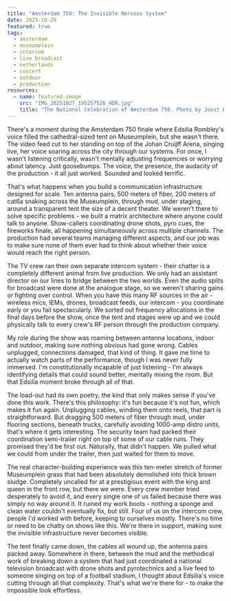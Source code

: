 ```yaml
---
title: "Amsterdam 750: The Invisible Nervous System"
date: 2025-10-28
featured: true
tags:
  - amsterdam
  - museumplein
  - intercom
  - live broadcast
  - netherlands
  - concert
  - outdoor
  - production
resources:
  - name: featured-image
    src: "IMG_20251027_195257526_HDR.jpg"
    title: "The National Celebration of Amsterdam 750. Photo by Joost Baaij"
---
```


There's a moment during the Amsterdam 750 finale where Edsilia Rombley's voice filled the cathedral-sized tent on Museumplein, but she wasn't there. The video feed cut to her standing on top of the Johan Cruijff Arena, singing live, her voice soaring across the city through our systems. For once, I wasn't listening critically, wasn't mentally adjusting frequencies or worrying about latency. Just goosebumps. The voice, the presence, the audacity of the production - it all just worked. Sounded and looked terrific.

<!--more-->

That's what happens when you build a communication infrastructure designed for scale. Ten antenna pairs, 500 meters of fiber, 200 meters of cat6a snaking across the Museumplein, through mud, under staging, around a transparent tent the size of a decent theater. We weren't there to solve specific problems - we built a matrix architecture where anyone could talk to anyone. Show-callers coordinating drone shots, pyro cues, the fireworks finale, all happening simultaneously across multiple channels. The production had several teams managing different aspects, and our job was to make sure none of them ever had to think about whether their voice would reach the right person.

The TV crew ran their own separate intercom system - their chatter is a completely different animal from live production. We only had an assistant director on our lines to bridge between the two worlds. Even the audio splits for broadcast were done at the analogue stage, so we weren't sharing gains or fighting over control. When you have this many RF sources in the air - wireless mics, IEMs, drones, broadcast feeds, our intercom - you coordinate early or you fail spectacularly. We sorted out frequency allocations in the final days before the show, once the tent and stages were up and we could physically talk to every crew's RF person through the production company.

My role during the show was roaming between antenna locations, indoor and outdoor, making sure nothing obvious had gone wrong. Cables unplugged, connections damaged, that kind of thing. It gave me time to actually watch parts of the performance, though I was never fully immersed. I'm constitutionally incapable of just listening - I'm always identifying details that could sound better, mentally mixing the room. But that Edsilia moment broke through all of that.

The load-out had its own poetry, the kind that only makes sense if you've done this work. There's this philosophy: it's fun because it's not fun, which makes it fun again. Unplugging cables, winding them onto reels, that part is straightforward. But dragging 500 meters of fiber through mud, under flooring sections, beneath trucks, carefully avoiding 1000-amp distro units, that's where it gets interesting. The security team had parked their coordination semi-trailer right on top of some of our cable runs. They promised they'd be first out. Naturally, that didn't happen. We pulled what we could from under the trailer, then just waited for them to move.

The real character-building experience was this ten-meter stretch of former Museumplein grass that had been absolutely demolished into thick brown sludge. Completely uncalled for at a prestigious event with the king and queen in the front row, but there we were. Every crew member tried desperately to avoid it, and every single one of us failed because there was simply no way around it. It ruined my work boots - nothing a sponge and clean water couldn't eventually fix, but still. Four of us on the intercom crew, people I'd worked with before, keeping to ourselves mostly. There's no time or need to be chatty on shows like this. We're there in support, making sure the invisible infrastructure never becomes visible.

The tent finally came down, the cables all wound up, the antenna pairs packed away. Somewhere in there, between the mud and the methodical work of breaking down a system that had just coordinated a national television broadcast with drone shots and pyrotechnics and a live feed to someone singing on top of a football stadium, I thought about Edsilia's voice cutting through all that complexity. That's what we're there for - to make the impossible look effortless.
